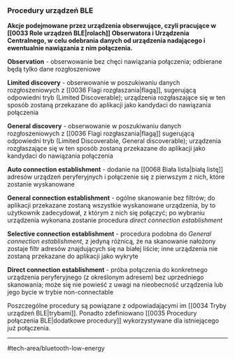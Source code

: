 ### Procedury urządzeń BLE
**Akcje podejmowane przez urządzenia obserwujące, czyli pracujące w [[0033 Role urządzeń BLE|rolach]] Obserwatora i Urządzenia Centralnego, w celu odebrania danych od urządzenia nadającego i ewentualnie nawiązania z nim połączenia.**

**Observation** - obserwowanie bez chęci nawiązania połączenia; odbierane będą tylko dane rozgłoszeniowe

**Limited discovery** - obserwowanie w poszukiwaniu danych rozgłoszeniowych z [[0036 Flagi rozgłaszania|flagą]], sugerującą odpowiedni tryb (Limited Discoverable); urządzenia rozgłaszające się w ten sposób zostaną przekazane do aplikacji jako kandydaci do nawiązania połączenia

**General discovery** - obserwowanie w poszukiwaniu danych rozgłoszeniowych z [[0036 Flagi rozgłaszania|flagą]] sugerującą odpowiedni tryb (Limited Discoverable, General discoverable); urządzenia rozgłaszające się w ten sposób zostaną przekazane do aplikacji jako kandydaci do nawiązania połączenia

**Auto connection establishment** - dodanie na [[0068 Biała lista|białą listę]] adresów urządzeń peryferyjnych i połączenie się z pierwszym z nich, które zostanie wyskanowane 

**General connection establishment** - ogólne skanowanie bez filtrów; do aplikacji przekazane zostaną wszystkie wyskanowane urządzenia, by to użytkownik zadecydował, z którym z nich się połączyć; po wybraniu urządzenia wykonana zostanie procedura *direct connection establishment*

**Selective connection establishment** - procedura podobna do *General connection establishment*, z jedyną różnicą, że na skanowanie nałożony zostaje filtr adresów znajdujących się na białej liście; inne urządzenia nie zostaną przekazane do aplikacji jako wykryte

**Direct connection establishment** - próba połączenia do konkretnego urządzenia peryferyjnego (z określonym adresem) bez uprzedniego skanowania; może się nie powieść z uwagi na nieobecność urządzenia lub jego bycie w trybie non-connectable

Poszczególne procedury są powiązane z odpowiadającymi im [[0034 Tryby urządzeń BLE|trybami]].
Ponadto zdefiniowano [[0035 Procedury połączenia BLE|dodatkowe procedury]] wykorzystywane dla istniejącego już połączenia.

---
#tech-area/bluetooth-low-energy 
